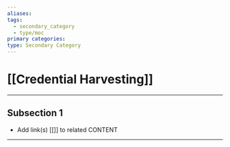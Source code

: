 ```yaml
---
aliases:
tags:
  - secondary_category
  - type/moc
primary categories:
type: Secondary Category
---
```

# [[Credential Harvesting]]

***

## Subsection 1

* Add link(s) [[]] to related CONTENT

***
